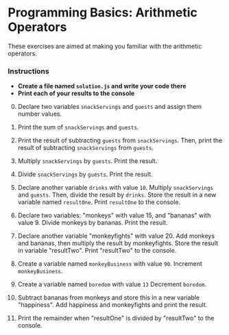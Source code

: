 # Programming Basics: Arithmetic Operators

These exercises are aimed at making you familiar with the arithmetic operators.

### Instructions

- **Create a file named `solution.js` and write your code there**
- **Print each of your results to the console**

0. Declare two variables `snackServings` and `guests` and assign them number values.

1. Print the sum of `snackServings` and `guests`.

2. Print the result of subtracting `guests` from `snackServings`. Then, print the result of subtracting `snackServings` from `guests`.

3. Multiply `snackServings` by `guests`. Print the result.

4. Divide `snackServings` by `guests`. Print the result.

5. Declare another variable `drinks` with value `10`. Multiply `snackServings` and `guests`. Then, divide the result by `drinks`. Store the result in a new variable named `resultOne`. Print `resultOne` to the console.

6. Declare two variables: "monkeys" with value 15, and "bananas" with value 9. Divide monkeys by bananas. Print the result.

7. Declare another variable "monkeyfights" with value 20. Add monkeys and bananas, then multiply the result by monkeyfights. Store the result in variable "resultTwo". Print "resultTwo" to the console.

8. Create a variable named `monkeyBusiness` with value `90`. Increment `monkeyBusiness`.

9. Create a variable named `boredom` with value `13` Decrement `boredom`.

10. Subtract bananas from monkeys and store this in a new variable "happiness". Add happiness and monkeyfights and print the result.

11. Print the remainder when "resultOne" is divided by "resultTwo" to the console.
